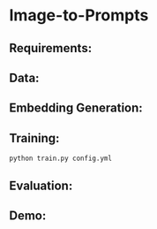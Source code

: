 # Image-to-Prompts

## Requirements:

## Data:

## Embedding Generation:

## Training:
```
python train.py config.yml
```

## Evaluation:

## Demo:
